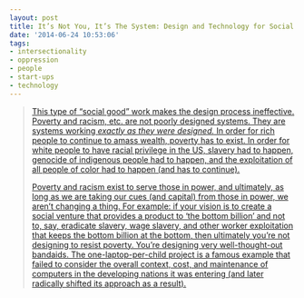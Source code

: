 ```yaml
---
layout: post
title: It’s Not You, It’s The System: Design and Technology for Social Good
date: '2014-06-24 10:53:06'
tags:
- intersectionality
- oppression
- people
- start-ups
- technology
---
```



> [This type of “social good” work makes the design process ineffective. Poverty and racism, etc. are not poorly designed systems. They are systems working *exactly as they were designed.* In order for rich people to continue to amass wealth, poverty has to exist. In order for white people to have racial privilege in the US, slavery had to happen, genocide of indigenous people had to happen, and the exploitation of all people of color had to happen (and has to continue).](http://modelviewculture.com/pieces/it-s-not-you-it-s-the-system)
> 
> [Poverty and racism exist to serve those in power, and ultimately, as long as we are taking our cues (and capital) from those in power, we aren’t changing a thing. For example: if your vision is to create a social venture that provides a product to ‘the bottom billion’ and not to, say, eradicate slavery, wage slavery, and other worker exploitation that keeps the bottom billion at the bottom, then ultimately you’re not designing to resist poverty. You’re designing very well-thought-out bandaids. The one-laptop-per-child project is a famous example that failed to consider the overall context, cost, and maintenance of computers in the developing nations it was entering (and later radically shifted its approach as a result).](http://modelviewculture.com/pieces/it-s-not-you-it-s-the-system)


